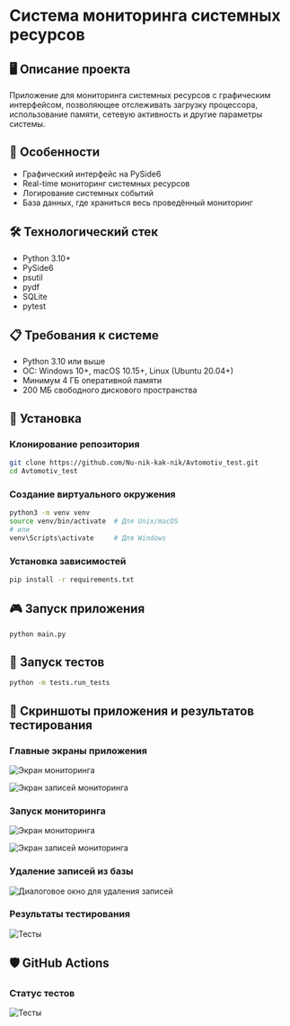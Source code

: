 # Система мониторинга системных ресурсов

## 🖥️ Описание проекта

Приложение для мониторинга системных ресурсов с графическим интерфейсом, позволяющее отслеживать загрузку процессора, использование памяти, сетевую активность и другие параметры системы.

## 🌟 Особенности

- Графический интерфейс на PySide6
- Real-time мониторинг системных ресурсов
- Логирование системных событий
- База данных, где храниться весь проведённый мониторинг

## 🛠️ Технологический стек

- Python 3.10+
- PySide6
- psutil
- pydf
- SQLite
- pytest

## 📋 Требования к системе

- Python 3.10 или выше
- ОС: Windows 10+, macOS 10.15+, Linux (Ubuntu 20.04+)
- Минимум 4 ГБ оперативной памяти
- 200 МБ свободного дискового пространства

## 🚀 Установка

### Клонирование репозитория

```bash
git clone https://github.com/Nu-nik-kak-nik/Avtomotiv_test.git
cd Avtomotiv_test
```

### Создание виртуального окружения

```bash
python3 -m venv venv
source venv/bin/activate  # Для Unix/macOS
# или
venv\Scripts\activate     # Для Windows
```

### Установка зависимостей

```bash
pip install -r requirements.txt
```

## 🎮 Запуск приложения

```bash
python main.py
```

## 🧪 Запуск тестов

```bash
python -m tests.run_tests
```

## 📸 Скриншоты приложения и результатов тестирования

### Главные экраны приложения
![Экран мониторинга](images/monitoring_page.png)

![Экран записей мониторинга](images/monitoring_records_page.png)

### Запуск мониторинга
![Экран мониторинга](images/start_of_monitoring.png)

![Экран записей мониторинга](images/monitoring_data_display.png)

### Удаление записей из базы
![Диалоговое окно для удаления записей](images/removing_records_from_database.png)

### Результаты тестирования 
![Тесты](images/test_results.png)

## 🛡️ GitHub Actions

### Статус тестов
![Тесты](https://github.com/Nu-nik-kak-nik/Avtomotiv_test/actions/workflows/python-tests.yml/badge.svg)
